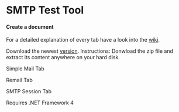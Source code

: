 # SMTP Test Tool


#### <i class="icon-file"></i> Create a document


For a detailed explanation of every tab have a look into the [wiki](https://github.com/georgjf/SMTPtool/wiki).

Download the newest [version](https://raw.githubusercontent.com/georgjf/SMTPtool/master/SMTPtool%20v4.zip). 
Instructions:
Donwload the zip file and extract its content anywhere on your hard disk.


Simple Mail Tab

Remail Tab

SMTP Session Tab



Requires .NET Framework 4
